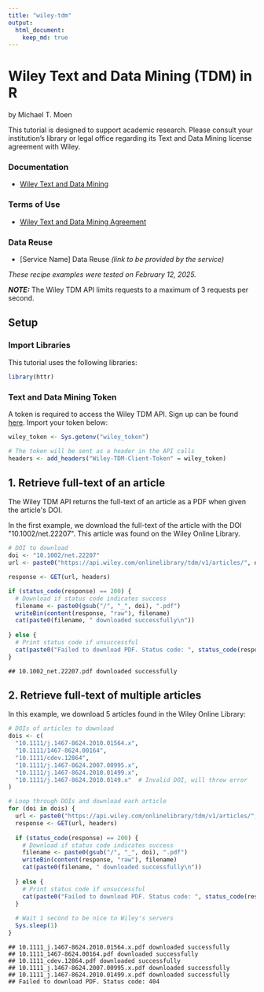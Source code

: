 ```yaml
---
title: "wiley-tdm"
output: 
  html_document:
    keep_md: true
---
```


# Wiley Text and Data Mining (TDM) in R

by Michael T. Moen

This tutorial is designed to support academic research. Please consult your institution’s library or legal office regarding its Text and Data Mining license agreement with Wiley.

### Documentation
- [Wiley Text and Data Mining](https://onlinelibrary.wiley.com/library-info/resources/text-and-datamining)

### Terms of Use
- [Wiley Text and Data Mining Agreement](https://onlinelibrary.wiley.com/library-info/resources/text-and-datamining#accordionHeader-3)

### Data Reuse
- [Service Name] Data Reuse *(link to be provided by the service)*

*These recipe examples were tested on February 12, 2025.*

**_NOTE:_** The Wiley TDM API limits requests to a maximum of 3 requests per second.

## Setup

### Import Libraries

This tutorial uses the following libraries:


``` r
library(httr)
```

### Text and Data Mining Token

A token is required to access the Wiley TDM API. Sign up can be found [here](https://onlinelibrary.wiley.com/library-info/resources/text-and-datamining#accordionHeader-2). Import your token below:


``` r
wiley_token <- Sys.getenv("wiley_token")

# The token will be sent as a header in the API calls
headers <- add_headers("Wiley-TDM-Client-Token" = wiley_token)
```

## 1. Retrieve full-text of an article

The Wiley TDM API returns the full-text of an article as a PDF when given the article's DOI.

In the first example, we download the full-text of the article with the DOI "10.1002/net.22207". This article was found on the Wiley Online Library.


``` r
# DOI to download
doi <- "10.1002/net.22207"
url <- paste0("https://api.wiley.com/onlinelibrary/tdm/v1/articles/", doi)

response <- GET(url, headers)

if (status_code(response) == 200) {
  # Download if status code indicates success
  filename <- paste0(gsub("/", "_", doi), ".pdf")
  writeBin(content(response, "raw"), filename)
  cat(paste0(filename, " downloaded successfully\n"))
  
} else {
  # Print status code if unsuccessful
  cat(paste0("Failed to download PDF. Status code: ", status_code(response), "\n"))
}
```

```
## 10.1002_net.22207.pdf downloaded successfully
```

## 2. Retrieve full-text of multiple articles

In this example, we download 5 articles found in the Wiley Online Library:


``` r
# DOIs of articles to download
dois <- c(
  "10.1111/j.1467-8624.2010.01564.x",
  "10.1111/1467-8624.00164",
  "10.1111/cdev.12864",
  "10.1111/j.1467-8624.2007.00995.x",
  "10.1111/j.1467-8624.2010.01499.x",
  "10.1111/j.1467-8624.2010.0149.x"  # Invalid DOI, will throw error
)

# Loop through DOIs and download each article
for (doi in dois) {
  url <- paste0("https://api.wiley.com/onlinelibrary/tdm/v1/articles/", doi)
  response <- GET(url, headers)
  
  if (status_code(response) == 200) {
    # Download if status code indicates success
    filename <- paste0(gsub("/", "_", doi), ".pdf")
    writeBin(content(response, "raw"), filename)
    cat(paste0(filename, " downloaded successfully\n"))
    
  } else {
    # Print status code if unsuccessful
    cat(paste0("Failed to download PDF. Status code: ", status_code(response), "\n"))
  }
  
  # Wait 1 second to be nice to Wiley's servers
  Sys.sleep(1)
}
```

```
## 10.1111_j.1467-8624.2010.01564.x.pdf downloaded successfully
## 10.1111_1467-8624.00164.pdf downloaded successfully
## 10.1111_cdev.12864.pdf downloaded successfully
## 10.1111_j.1467-8624.2007.00995.x.pdf downloaded successfully
## 10.1111_j.1467-8624.2010.01499.x.pdf downloaded successfully
## Failed to download PDF. Status code: 404
```
